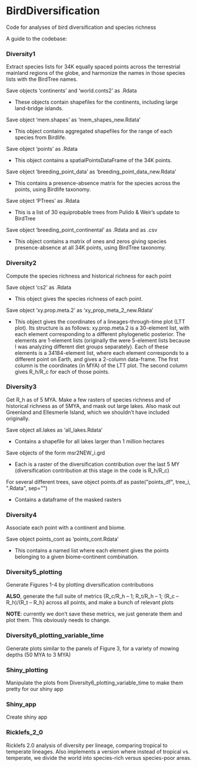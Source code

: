# BirdDiversification
Code for analyses of bird diversification and species richness

A guide to the codebase:

### Diversity1
Extract species lists for 34K equally spaced points across the terrestrial mainland regions of the globe, and harmonize the names in those species lists with the BirdTree names.

Save objects ‘continents’ and ‘world.conts2’ as .Rdata
* These objects contain shapefiles for the continents, including large land-bridge islands.

Save object ‘mem.shapes’ as ‘mem_shapes_new.Rdata’
* This object contains aggregated shapefiles for the range of each species from Birdlife.

Save object ‘points’ as .Rdata
* This object contains a spatialPointsDataFrame of the 34K points.

Save object ‘breeding_point_data’ as ‘breeding_point_data_new.Rdata’
* This contains a presence-absence matrix for the species across the points, using Birdlife taxonomy.

Save object ‘PTrees’ as .Rdata
* This is a list of 30 equiprobable trees from Pulido & Weir’s update to BirdTree

Save object ‘breeding_point_continental’ as .Rdata and as .csv
* This object contains a matrix of ones and zeros giving species presence-absence at all 34K points, using BirdTree taxonomy.

### Diversity2
Compute the species richness and historical richness for each point

Save object ‘cs2’ as .Rdata
* This object gives the species richness of each point.

Save object ‘xy.prop.meta.2’ as ‘xy_prop_meta_2_new.Rdata’
* This object gives the coordinates of a lineages-through-time plot (LTT plot). Its structure is as follows: xy.prop.meta.2 is a 30-element list, with each element corresponding to a different phylogenetic posterior. The elements are 1-element lists (originally the were 5-element lists because I was analyzing different diet groups separately). Each of these elements is a 34184-element list, where each element corresponds to a different point on Earth, and gives a 2-column data-frame.  The first column is the coordinates (in MYA) of the LTT plot.  The second column gives R_h/R_c for each of those points.
	
### Diversity3
Get R_h as of 5 MYA. Make a few rasters of species richness and of historical richness as of 5MYA, and mask out large lakes. Also mask out Greenland and Ellesmerle Island, which we shouldn’t have included originally.

Save object all.lakes as ‘all_lakes.Rdata’
* Contains a shapefile for all lakes larger than 1 million hectares

Save objects of the form msr2NEW_i.grd
* Each is a raster of the diversification contribution over the last 5 MY (diversification contribution at this stage in the code is R_h/R_c)

For several different trees, save object points.df as paste("points_df", tree_i, ".Rdata", sep="")
* Contains a dataframe of the masked rasters
	
### Diversity4
Associate each point with a continent and biome.

Save object points_cont as ‘points_cont.Rdata’
* This contains a named list where each element gives the points belonging to a given biome-continent combination.

### Diversity5_plotting
Generate Figures 1-4 by plotting diversification contributions

**ALSO**, generate the full suite of metrics {R_c/R_h – 1; R_t/R_h – 1; (R_c – R_h)/(R_t – R_h} across all points, and make a bunch of relevant plots

**NOTE**: currently we don’t save these metrics, we just generate them and plot them.  This obviously needs to change.

### Diversity6_plotting_variable_time
Generate plots similar to the panels of Figure 3, for a variety of mowing depths (50 MYA to 3 MYA)

### Shiny_plotting
Manipulate the plots from Diversity6_plotting_variable_time to make them pretty for our shiny app

### Shiny_app
Create shiny app

### Ricklefs_2_0
Ricklefs 2.0 analysis of diversity per lineage, comparing tropical to temperate lineages.  Also implements a version where instead of tropical vs. temperate, we divide the world into species-rich versus species-poor areas.
